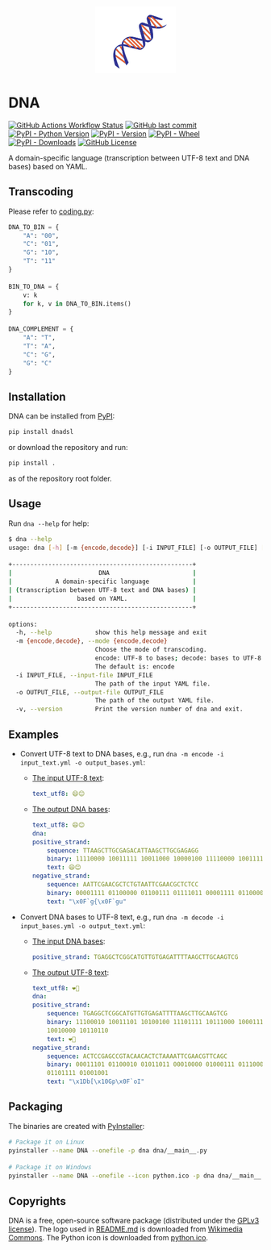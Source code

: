 <p align="center">
    <img alt="logo" src="https://github.com/project-aico/dna/raw/main/assets/DNA_small.svg"
        width="160" />
</p>

# DNA

[![GitHub Actions Workflow Status](https://github.com/project-aico/dna/actions/workflows/python-publish.yml/badge.svg)](https://github.com/project-aico/dna/blob/main/.github/workflows/python-publish.yml)
[![GitHub last commit](https://img.shields.io/github/last-commit/project-aico/dna)](https://github.com/project-aico/dna/commits/main/)
[![PyPI - Python Version](https://img.shields.io/pypi/pyversions/dnadsl)](https://pypi.org/project/dnadsl/)
[![PyPI - Version](https://img.shields.io/pypi/v/dnadsl)](https://pypi.org/project/dnadsl/)
[![PyPI - Wheel](https://img.shields.io/pypi/wheel/dnadsl)](https://pypi.org/project/dnadsl/#files)
[![PyPI - Downloads](https://img.shields.io/pypi/dm/dnadsl)](https://pypistats.org/packages/dnadsl)
[![GitHub License](https://img.shields.io/github/license/project-aico/dna)](https://github.com/project-aico/dna/blob/main/LICENSE)

A domain-specific language
(transcription between UTF-8 text and DNA bases)
based on YAML.

## Transcoding

Please refer to [coding.py](https://github.com/project-aico/dna/blob/main/dna/coding.py):

```python
DNA_TO_BIN = {
    "A": "00",
    "C": "01",
    "G": "10",
    "T": "11"
}

BIN_TO_DNA = {
    v: k
    for k, v in DNA_TO_BIN.items()
}

DNA_COMPLEMENT = {
    "A": "T",
    "T": "A",
    "C": "G",
    "G": "C"
}
```

## Installation

DNA can be installed
from [PyPI](https://pypi.org/project/dnadsl/):

```bash
pip install dnadsl
```

or download the repository and run:

```bash
pip install .
```

as of the repository root folder.

## Usage

Run `dna --help` for help:

```bash
$ dna --help
usage: dna [-h] [-m {encode,decode}] [-i INPUT_FILE] [-o OUTPUT_FILE] [-v]

+--------------------------------------------------+
|                        DNA                       |
|            A domain-specific language            |
| (transcription between UTF-8 text and DNA bases) |
|                  based on YAML.                  |
+--------------------------------------------------+

options:
  -h, --help            show this help message and exit
  -m {encode,decode}, --mode {encode,decode}
                        Choose the mode of transcoding.
                        encode: UTF-8 to bases; decode: bases to UTF-8.
                        The default is: encode
  -i INPUT_FILE, --input-file INPUT_FILE
                        The path of the input YAML file.
  -o OUTPUT_FILE, --output-file OUTPUT_FILE
                        The path of the output YAML file.
  -v, --version         Print the version number of dna and exit.
```

## Examples

- Convert UTF-8 text to DNA bases, e.g., run `dna -m encode -i input_text.yml -o output_bases.yml`:

  - [The input UTF-8 text](https://github.com/project-aico/dna/blob/main/examples/input_text.yml):

      ```yaml
      text_utf8: 😄😊
      ```

  - [The output DNA bases](https://github.com/project-aico/dna/blob/main/examples/output_bases.yml):

      ```yaml
      text_utf8: 😄😊
      dna:
      positive_strand:
          sequence: TTAAGCTTGCGAGACATTAAGCTTGCGAGAGG
          binary: 11110000 10011111 10011000 10000100 11110000 10011111 10011000 10001010
          text: 😄😊
      negative_strand:
          sequence: AATTCGAACGCTCTGTAATTCGAACGCTCTCC
          binary: 00001111 01100000 01100111 01111011 00001111 01100000 01100111 01110101
          text: "\x0F`g{\x0F`gu"
      ```

- Convert DNA bases to UTF-8 text, e.g., run `dna -m decode -i input_bases.yml -o output_text.yml`:

  - [The input DNA bases](https://github.com/project-aico/dna/blob/main/examples/input_bases.yml):

      ```yaml
      positive_strand: TGAGGCTCGGCATGTTGTGAGATTTTAAGCTTGCAAGTCG
      ```

  - [The output UTF-8 text](https://github.com/project-aico/dna/blob/main/examples/output_text.yml):

      ```yaml
      text_utf8: ❤️🐶
      dna:
      positive_strand:
          sequence: TGAGGCTCGGCATGTTGTGAGATTTTAAGCTTGCAAGTCG
          binary: 11100010 10011101 10100100 11101111 10111000 10001111 11110000 10011111
          10010000 10110110
          text: ❤️🐶
      negative_strand:
          sequence: ACTCCGAGCCGTACAACACTCTAAAATTCGAACGTTCAGC
          binary: 00011101 01100010 01011011 00010000 01000111 01110000 00001111 01100000
          01101111 01001001
          text: "\x1Db[\x10Gp\x0F`oI"
      ```

## Packaging

The binaries are created with
[PyInstaller](https://github.com/pyinstaller/pyinstaller):

```bash
# Package it on Linux
pyinstaller --name DNA --onefile -p dna dna/__main__.py

# Package it on Windows
pyinstaller --name DNA --onefile --icon python.ico -p dna dna/__main__.py
```

## Copyrights

DNA is a free, open-source software package
(distributed under the [GPLv3 license](./LICENSE)).
The logo used in [README.md](./README.md) is downloaded from
[Wikimedia Commons](https://commons.wikimedia.org/wiki/File:DNA_small.svg).
The Python icon is downloaded from
[python.ico](https://github.com/python/cpython/blob/main/PC/icons/python.ico).
